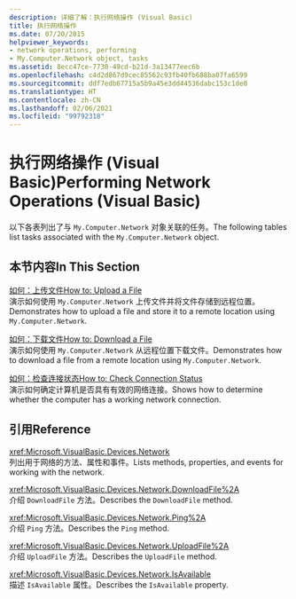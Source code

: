 ```yaml
---
description: 详细了解：执行网络操作 (Visual Basic)
title: 执行网络操作
ms.date: 07/20/2015
helpviewer_keywords:
- network operations, performing
- My.Computer.Network object, tasks
ms.assetid: 8ecc47ce-7730-49cd-b21d-3a13477eec6b
ms.openlocfilehash: c4d2d867d9cec85562c93fb40fb688ba07fa6599
ms.sourcegitcommit: ddf7edb67715a5b9a45e3dd44536dabc153c1de0
ms.translationtype: HT
ms.contentlocale: zh-CN
ms.lasthandoff: 02/06/2021
ms.locfileid: "99792318"
---
```

# <a name="performing-network-operations-visual-basic"></a><span data-ttu-id="c068d-103">执行网络操作 (Visual Basic)</span><span class="sxs-lookup"><span data-stu-id="c068d-103">Performing Network Operations (Visual Basic)</span></span>

<span data-ttu-id="c068d-104">以下各表列出了与 `My.Computer.Network` 对象关联的任务。</span><span class="sxs-lookup"><span data-stu-id="c068d-104">The following tables list tasks associated with the `My.Computer.Network` object.</span></span>  
  
## <a name="in-this-section"></a><span data-ttu-id="c068d-105">本节内容</span><span class="sxs-lookup"><span data-stu-id="c068d-105">In This Section</span></span>  

 [<span data-ttu-id="c068d-106">如何：上传文件</span><span class="sxs-lookup"><span data-stu-id="c068d-106">How to: Upload a File</span></span>](how-to-upload-a-file.md)  
 <span data-ttu-id="c068d-107">演示如何使用 `My.Computer.Network` 上传文件并将文件存储到远程位置。</span><span class="sxs-lookup"><span data-stu-id="c068d-107">Demonstrates how to upload a file and store it to a remote location using `My.Computer.Network`.</span></span>  
  
 [<span data-ttu-id="c068d-108">如何：下载文件</span><span class="sxs-lookup"><span data-stu-id="c068d-108">How to: Download a File</span></span>](how-to-download-a-file.md)  
 <span data-ttu-id="c068d-109">演示如何使用 `My.Computer.Network` 从远程位置下载文件。</span><span class="sxs-lookup"><span data-stu-id="c068d-109">Demonstrates how to download a file from a remote location using `My.Computer.Network`.</span></span>  
  
 [<span data-ttu-id="c068d-110">如何：检查连接状态</span><span class="sxs-lookup"><span data-stu-id="c068d-110">How to: Check Connection Status</span></span>](how-to-check-connection-status.md)  
 <span data-ttu-id="c068d-111">演示如何确定计算机是否具有有效的网络连接。</span><span class="sxs-lookup"><span data-stu-id="c068d-111">Shows how to determine whether the computer has a working network connection.</span></span>  
  
## <a name="reference"></a><span data-ttu-id="c068d-112">引用</span><span class="sxs-lookup"><span data-stu-id="c068d-112">Reference</span></span>  

 <xref:Microsoft.VisualBasic.Devices.Network>  
 <span data-ttu-id="c068d-113">列出用于网络的方法、属性和事件。</span><span class="sxs-lookup"><span data-stu-id="c068d-113">Lists methods, properties, and events for working with the network.</span></span>  
  
 <xref:Microsoft.VisualBasic.Devices.Network.DownloadFile%2A>  
 <span data-ttu-id="c068d-114">介绍 `DownloadFile` 方法。</span><span class="sxs-lookup"><span data-stu-id="c068d-114">Describes the `DownloadFile` method.</span></span>  
  
 <xref:Microsoft.VisualBasic.Devices.Network.Ping%2A>  
 <span data-ttu-id="c068d-115">介绍 `Ping` 方法。</span><span class="sxs-lookup"><span data-stu-id="c068d-115">Describes the `Ping` method.</span></span>  
  
 <xref:Microsoft.VisualBasic.Devices.Network.UploadFile%2A>  
 <span data-ttu-id="c068d-116">介绍 `UploadFile` 方法。</span><span class="sxs-lookup"><span data-stu-id="c068d-116">Describes the `UploadFile` method.</span></span>  
  
 <xref:Microsoft.VisualBasic.Devices.Network.IsAvailable>  
 <span data-ttu-id="c068d-117">描述 `IsAvailable` 属性。</span><span class="sxs-lookup"><span data-stu-id="c068d-117">Describes the `IsAvailable` property.</span></span>
